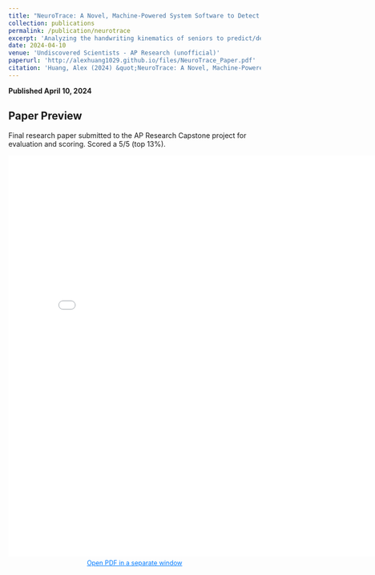 ```yaml
---
title: "NeuroTrace: A Novel, Machine-Powered System Software to Detect Neurodegeneration through Handwriting Kinematics Analysis"
collection: publications
permalink: /publication/neurotrace
excerpt: 'Analyzing the handwriting kinematics of seniors to predict/detect the onset of neurodegeneration, particularly to the motor skills.'
date: 2024-04-10
venue: 'Undiscovered Scientists - AP Research (unofficial)'
paperurl: 'http://alexhuang1029.github.io/files/NeuroTrace_Paper.pdf'
citation: 'Huang, Alex (2024) &quot;NeuroTrace: A Novel, Machine-Powered System Software to Detect Neurodegeneration through Handwriting Kinematics Analysis.&quot; <i>2024 Undiscovered Scientists - AP Research</i> (unofficial).'
---
```

__Published April 10, 2024__
<h2 id="paper">Paper Preview</h2>
<p>Final research paper submitted to the AP Research Capstone project for evaluation and scoring. Scored a 5/5 (top 13%).</p>
<iframe width="800" height="800" src="/files/NeuroTrace_Paper.pdf" frameborder="0" ></iframe>
<p style="font-size: 0.9em; color: #555; text-align: center; margin-top: 0.5em;">
  <a href="/files/NeuroTrace_Paper.pdf" 
     target="_blank" 
     style="color: #007BFF; text-decoration: underline;">
    Open PDF in a separate window
  </a>
</p>

